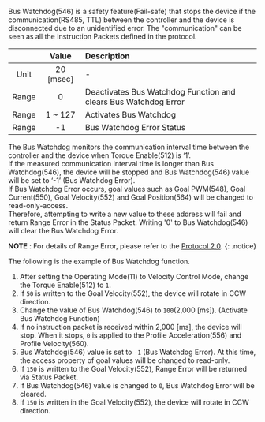 Bus Watchdog(546) is a safety feature(Fail-safe) that stops the device if the communication(RS485, TTL) between the controller and the device is disconnected due to an unidentified error. The "communication" can be seen as all the Instruction Packets defined in the protocol.

|       |   Value   | Description                                                     |
|:-----:|:---------:|:----------------------------------------------------------------|
| Unit  | 20 [msec] | -                                                               |
| Range |     0     | Deactivates Bus Watchdog Function and clears Bus Watchdog Error |
| Range |  1 ~ 127  | Activates Bus Watchdog                                          |
| Range |    -1     | Bus Watchdog Error Status                                       |

The Bus Watchdog monitors the communication interval time between the controller and the device when Torque Enable(512) is ‘1’.  
If the measured communication interval time is longer than Bus Watchdog(546), the device will be stopped and Bus Watchdog(546) value will be set to ‘-1’ (Bus Watchdog Error).  
If Bus Watchdog Error occurs, goal values such as Goal PWM(548), Goal Current(550), Goal Velocity(552) and Goal Position(564) will be changed to read-only-access.  
Therefore, attempting to write a new value to these address will fail and return Range Error in the Status Packet.
Writing '0' to Bus Watchdog(546) will clear the Bus Watchdog Error.

**NOTE** : For details of Range Error, please refer to the [Protocol 2.0].
{: .notice}

[Protocol 2.0]: /docs/en/dxl/protocol2/

The following is the example of Bus Watchdog function.

1. After setting the Operating Mode(11) to Velocity Control Mode, change the Torque Enable(512) to `1`.
2. If `50` is written to the Goal Velocity(552), the device will rotate in CCW direction.
3. Change the value of Bus Watchdog(546) to `100`(2,000 [ms]). (Activate Bus Watchdog Function)
4. If no instruction packet is received within 2,000 [ms], the device will stop. When it stops, `0` is applied to the Profile Acceleration(556) and Profile Velocity(560).
5. Bus Watchdog(546) value is set to `-1` (Bus Watchdog Error). At this time, the access property of goal values will be changed to read-only.
6. If `150` is written to the Goal Velocity(552), Range Error will be returned via Status Packet.
7. If Bus Watchdog(546) value is changed to `0`, Bus Watchdog Error will be cleared.
8. If `150` is written in the Goal Velocity(552), the device will rotate in CCW direction.
